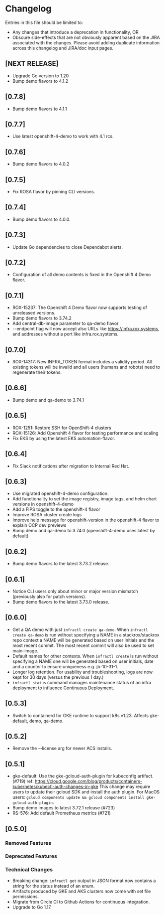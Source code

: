 # Changelog

Entries in this file should be limited to:

- Any changes that introduce a deprecation in functionality, OR
- Obscure side-effects that are not obviously apparent based on the JIRA associated with the changes.
Please avoid adding duplicate information across this changelog and JIRA/doc input pages.

## [NEXT RELEASE]

- Upgrade Go version to 1.20
- Bump demo flavors to 4.1.2

## [0.7.8]

- Bump demo flavors to 4.1.1

## [0.7.7]

- Use latest openshift-4-demo to work with 4.1 rcs.

## [0.7.6]

- Bump demo flavors to 4.0.2

## [0.7.5]

- Fix ROSA flavor by pinning CLI versions.

## [0.7.4]

- Bump demo flavors to 4.0.0.

## [0.7.3]

- Update Go dependencies to close Dependabot alerts.

## [0.7.2]

- Configuration of all demo contents is fixed in the Openshift 4 Demo flavor.

## [0.7.1]

- ROX-15237: The Openshift 4 Demo flavor now supports testing of unreleased versions.
- Bump demo flavors to 3.74.2
- Add central-db-image parameter to qa-demo flavor
- --endpoint flag will now accept also URLs like <https://infra.rox.systems>, and addresses without a port like infra.rox.systems.

## [0.7.0]

- ROX-14317: New INFRA_TOKEN format includes a validity period. All existing tokens will be invalid and all users (humans and robots) need to regenerate their tokens.

## [0.6.6]

- Bump demo and qa-demo to 3.74.1

## [0.6.5]

- ROX-1251: Restore SSH for OpenShift-4 clusters
- ROX-15126: Add Openshift 4 flavor for testing performance and scaling
- Fix EKS by using the latest EKS automation-flavor.

## [0.6.4]

- Fix Slack notifications after migration to Internal Red Hat.

## [0.6.3]

- Use migrated openshift-4-demo configuration.
- Add functionality to set the image registry, image tags, and helm chart versions in openshift-4-demo
- Add a FIPS toggle to the openshift-4 flavor
- Improve ROSA cluster create logs
- Improve help message for openshift-version in the openshift-4 flavor to explain OCP dev previews
- Bump demo and qa-demo to 3.74.0 (openshift-4-demo uses latest by default)

## [0.6.2]

- Bump demo flavors to the latest 3.73.2 release.

## [0.6.1]

- Notice CLI users only about minor or major version mismatch (previously also for patch versions).
- Bump demo flavors to the latest 3.73.0 release.

## [0.6.0]

- Get a QA demo with just `infractl create qa-demo`. When `infractl create
  qa-demo` is run without specifying a NAME in a stackrox/stackrox repo context
  a NAME will be generated based on user initials and the most recent commit.
  The most recent commit will also be used to set main-image.
- Default names for other contexts. When `infractl create` is run without
  specifying a NAME one will be generated based on user initials, date and a
  counter to ensure uniqueness e.g. jb-10-31-1.
- Longer log retention. For usability and troubleshooting, logs are now kept for
  30 days (versus the previous 1 day.)
- `infractl status` command manages maintenance status of an infra deployment to
  influence Continuous Deployment.

## [0.5.3]

- Switch to containerd for GKE runtime to support k8s v1.23. Affects
  gke-default, demo, qa-demo.

## [0.5.2]

- Remove the --license arg for newer ACS installs.

## [0.5.1]

- gke-default: Use the gke-gcloud-auth-plugin for kubeconfig artifact. (#719)
  ref: <https://cloud.google.com/blog/products/containers-kubernetes/kubectl-auth-changes-in-gke>
  This change may require users to update their gcloud SDK and install the auth plugin.
  For MacOS users: `gcloud components update && gcloud components install gke-gcloud-auth-plugin`.
- Bump demo images to latest 3.72.1 release (#723)
- RS-576: Add default Prometheus metrics (#721)

## [0.5.0]

### Removed Features

### Deprecated Features

### Technical Changes

- Breaking change: `infractl get` output in JSON format now contains a string for the status instead of an enum.
- Artifacts produced by GKE and AKS clusters now come with set file permissions.
- Migrate from Circle CI to Github Actions for continuous integration.
- Upgrade to Go 1.17.
